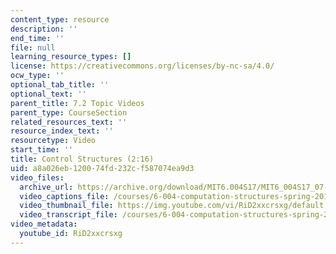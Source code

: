 ```yaml
---
content_type: resource
description: ''
end_time: ''
file: null
learning_resource_types: []
license: https://creativecommons.org/licenses/by-nc-sa/4.0/
ocw_type: ''
optional_tab_title: ''
optional_text: ''
parent_title: 7.2 Topic Videos
parent_type: CourseSection
related_resources_text: ''
resource_index_text: ''
resourcetype: Video
start_time: ''
title: Control Structures (2:16)
uid: a8a026eb-1200-74fd-232c-f587074ea9d3
video_files:
  archive_url: https://archive.org/download/MIT6.004S17/MIT6_004S17_07-02-06_300k.mp4
  video_captions_file: /courses/6-004-computation-structures-spring-2017/0e157a2198e1569691345037a6500c56_RiD2xxcrsxg.vtt
  video_thumbnail_file: https://img.youtube.com/vi/RiD2xxcrsxg/default.jpg
  video_transcript_file: /courses/6-004-computation-structures-spring-2017/35a08fa4ca59f158eebb41d97cb01949_RiD2xxcrsxg.pdf
video_metadata:
  youtube_id: RiD2xxcrsxg
---
```

